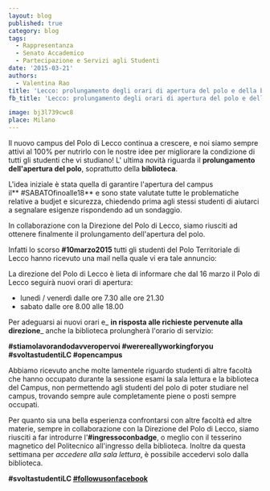 ```yaml
---
layout: blog
published: true
category: blog
tags:
  - Rappresentanza
  - Senato Accademico
  - Partecipazione e Servizi agli Studenti
date: '2015-03-21'
authors:
  - Valentina Rao
title: 'Lecco: prolungamento degli orari di apertura del polo e della biblioteca'
fb_title: 'Lecco: prolungamento degli orari di apertura del polo e della biblioteca'

image: bj3l739cwc8
place: Milano
---
```


Il nuovo campus del Polo di Lecco continua a crescere, e noi siamo sempre attivi al 100% per nutrirlo con le nostre idee per migliorare la condizione di tutti gli studenti che vi studiano! L' ultima novità riguarda il **prolungamento dell'apertura del polo**, soprattutto della **biblioteca**.

L'idea iniziale è stata quella di garantire l'apertura del campus il** #‎SABATOfinoalle18** e sono state valutate tutte le problematiche relative a budjet e sicurezza, chiedendo prima agli stessi studenti di aiutarci a segnalare esigenze rispondendo ad un sondaggio.

In collaborazione con la Direzione del Polo di Lecco, siamo riusciti ad ottenere finalmente il prolungamento dell'apertura del polo.

Infatti lo scorso **#10marzo2015** tutti gli studenti del Polo Territoriale di Lecco hanno ricevuto una mail nella quale vi era tale annuncio:

La direzione del Polo di Lecco è lieta di informare che dal 16 marzo il Polo di Lecco seguirà nuovi orari di apertura:

*   lunedì / venerdì dalle ore 7.30 alle ore 21.30
*   sabato dalle ore 8.00 alle 18.00

Per adeguarsi ai nuovi orari e_ **in risposta alle richieste pervenute alla direzione**_ anche la biblioteca prolungherà l'orario di servizio:

**#stiamolavorandodavveropervoi #werereallyworkingforyou #svoltastudentiLC #opencampus**

Abbiamo ricevuto anche molte lamentele riguardo studenti di altre facoltà che hanno occupato durante la sessione esami la sala lettura e la biblioteca del Campus, non permettendo agli studenti del polo di poter studiare nel campus, trovando sempre aule completamente piene o posti sempre occupati.

Per quanto sia una bella esperienza confrontarsi con altre facoltà ed altre materie, sempre in collaborazione con la Direzione del Polo di Lecco, siamo riusciti a far introdurre l'**#ingressoconbadge**, o meglio con il tesserino magnetico del Politecnico all'ingresso della biblioteca. Inoltre da questa settimana per _accedere alla sala lettura_, è possibile accedervi solo dalla biblioteca.

**#svoltastudentiLC [#followusonfacebook](https://www.facebook.com/pages/Svoltastudenti-LC/433833646704043)**
